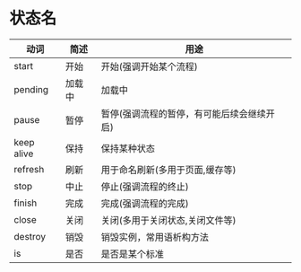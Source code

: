 # 状态名

| 动词         | 简述  | 用途                     |
| ---------- | --- | ---------------------- |
| start      | 开始  | 开始(强调开始某个流程)           |
| pending    | 加载中 | 加载中                    |
| pause      | 暂停  | 暂停(强调流程的暂停，有可能后续会继续开启) |
| keep alive | 保持  | 保持某种状态                 |
| refresh    | 刷新  | 用于命名刷新(多用于页面,缓存等)      |
| stop       | 中止  | 停止(强调流程的终止)            |
| finish     | 完成  | 完成(强调流程的完成)            |
| close      | 关闭  | 关闭(多用于关闭状态,关闭文件等)      |
| destroy    | 销毁  | 销毁实例，常用语析构方法           |
| is         | 是否  | 是否是某个标准                |
